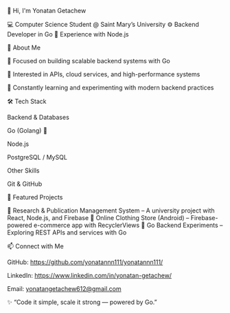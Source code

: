 👋 Hi, I'm Yonatan Getachew

💻 Computer Science Student @ Saint Mary’s University
⚙️ Backend Developer in Go
📂 Experience with Node.js

🚀 About Me

🔹 Focused on building scalable backend systems with Go

🔹 Interested in APIs, cloud services, and high-performance systems

🔹 Constantly learning and experimenting with modern backend practices

🛠️ Tech Stack

Backend & Databases

Go (Golang) 🐹

Node.js

PostgreSQL / MySQL

Other Skills

Git & GitHub

📌 Featured Projects

🔹 Research & Publication Management System
 – A university project with React, Node.js, and Firebase
🔹 Online Clothing Store (Android)
 – Firebase-powered e-commerce app with RecyclerViews
🔹 Go Backend Experiments
 – Exploring REST APIs and services with Go

📫 Connect with Me

GitHub: https://github.com/yonatannn111/yonatannn111/

LinkedIn: https://www.linkedin.com/in/yonatan-getachew/

Email: yonatangetachew612@gmail.com

✨ “Code it simple, scale it strong — powered by Go.”

